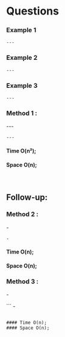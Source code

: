 # Questions

<p></p>

<p></p>

### Example 1

```
---
```
### Example 2
```
---
```
### Example 3
```
---
```
### Method 1 : 
<p>---</p>

```
---

```
#### Time O(n²); 
#### Space O(n); 

<br>

## Follow-up: 

### Method 2 : 
<p>-</p>

```
-

```
#### Time O(n); 
#### Space O(n); 

### Method 3 : 
<p>-</p>
```
-

```

#### Time O(n); 
#### Space O(n); 
